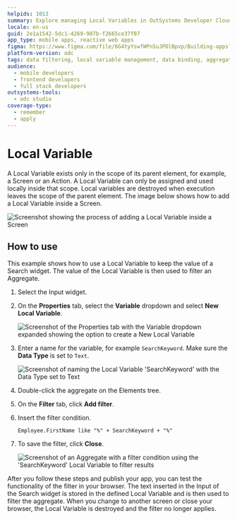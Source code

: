 ```yaml
---
helpids: 1013
summary: Explore managing Local Variables in OutSystems Developer Cloud (ODC) for data filtering.
locale: en-us
guid: 2e1a1542-5dc1-4269-987b-f2665ce37f07
app_type: mobile apps, reactive web apps
figma: https://www.figma.com/file/6G4tyYswfWPn5uJPDlBpvp/Building-apps?type=design&node-id=3213%3A21499&t=ZwHw8hXeFhwYsO5V-1
platform-version: odc
tags: data filtering, local variable management, data binding, aggregate filtering, widget properties
audience:
  - mobile developers
  - frontend developers
  - full stack developers
outsystems-tools:
  - odc studio
coverage-type:
  - remember
  - apply
---
```


# Local Variable

A Local Variable exists only in the scope of its parent element, for example, a Screen or an Action. A Local Variable can only be assigned and used locally inside that scope. Local variables are destroyed when execution leaves the scope of the parent element. The image below shows how to add a Local Variable inside a Screen.  

![Screenshot showing the process of adding a Local Variable inside a Screen](images/add-local-variable-ss.png "Adding a Local Variable in a Screen")

## How to use

This example shows how to use a Local Variable to keep the value of a Search widget. The value of the Local Variable is then used to filter an Aggregate.

1. Select the Input widget.

1. On the **Properties** tab, select the **Variable** dropdown and select **New Local Variable**.

    ![Screenshot of the Properties tab with the Variable dropdown expanded showing the option to create a New Local Variable](images/local-variable-ss.png "Creating a New Local Variable")

1. Enter a name for the variable, for example `SearchKeyword`. Make sure the **Data Type** is set to `Text`.

    ![Screenshot of naming the Local Variable 'SearchKeyword' with the Data Type set to Text](images/variable-searchkeyword-ss.png "Naming the Local Variable")

1. Double-click the aggregate on the Elements tree.

1. On the **Filter** tab, click **Add filter**.

1. Insert the filter condition.

    ```
    Employee.FirstName like "%" + SearchKeyword + "%"
    ```

1. To save the filter, click **Close**.

    ![Screenshot of an Aggregate with a filter condition using the 'SearchKeyword' Local Variable to filter results](images/filtered-aggregate-ss.png "Filtered Aggregate Using Local Variable")

After you follow these steps and publish your app, you can test the functionality of the filter in your browser. The text inserted in the Input of the Search widget is stored in the defined Local Variable and is then used to filter the aggregate. When you change to another screen or close your browser, the Local Variable is destroyed and the filter no longer applies.
